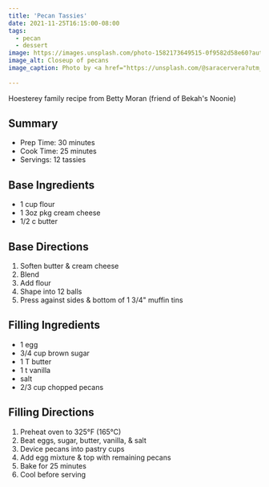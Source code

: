 ```yaml
---
title: 'Pecan Tassies'
date: 2021-11-25T16:15:00-08:00
tags:
  - pecan
  - dessert
image: https://images.unsplash.com/photo-1582173649515-0f9582d58e60?auto=format&fit=crop&w=2048&h=1152
image_alt: Closeup of pecans
image_caption: Photo by <a href="https://unsplash.com/@saracervera?utm_source=unsplash&utm_medium=referral&utm_content=creditCopyText">Sara Cervera</a> on <a href="https://unsplash.com/s/photos/pecan?utm_source=unsplash&utm_medium=referral&utm_content=creditCopyText">Unsplash</a>
  
---
```


Hoesterey family recipe from Betty Moran (friend of Bekah's Noonie)

## Summary

- Prep Time: 30 minutes
- Cook Time: 25 minutes
- Servings: 12 tassies

## Base Ingredients

- 1 cup flour
- 1 3oz pkg cream cheese
- 1/2 c butter

## Base Directions

1. Soften butter & cream cheese
1. Blend
1. Add flour
1. Shape into 12 balls
1. Press against sides & bottom of 1 3/4" muffin tins

## Filling Ingredients

- 1 egg
- 3/4 cup brown sugar
- 1 T butter
- 1 t vanilla
- salt
- 2/3 cup chopped pecans

## Filling Directions

1. Preheat oven to 325°F (165°C)
1. Beat eggs, sugar, butter, vanilla, & salt
1. Device pecans into pastry cups
1. Add egg mixture & top with remaining pecans
1. Bake for 25 minutes
1. Cool before serving
